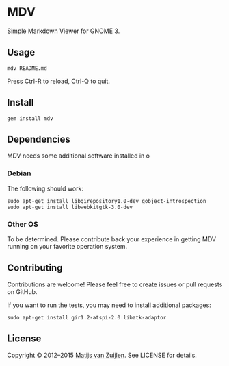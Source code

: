 # MDV

Simple Markdown Viewer for GNOME 3.

## Usage

    mdv README.md

Press Ctrl-R to reload, Ctrl-Q to quit.

## Install

    gem install mdv

## Dependencies

MDV needs some additional software installed in o

### Debian

The following should work:

    sudo apt-get install libgirepository1.0-dev gobject-introspection
    sudo apt-get install libwebkitgtk-3.0-dev

### Other OS

To be determined. Please contribute back your experience in getting MDV running
on your favorite operation system.

## Contributing

Contributions are welcome! Please feel free to create issues or pull requests
on GitHub.

If you want to run the tests, you may need to install additional packages:

    sudo apt-get install gir1.2-atspi-2.0 libatk-adaptor

## License

Copyright &copy; 2012&ndash;2015 [Matijs van Zuijlen](http://www.matijs.net).
See LICENSE for details.

